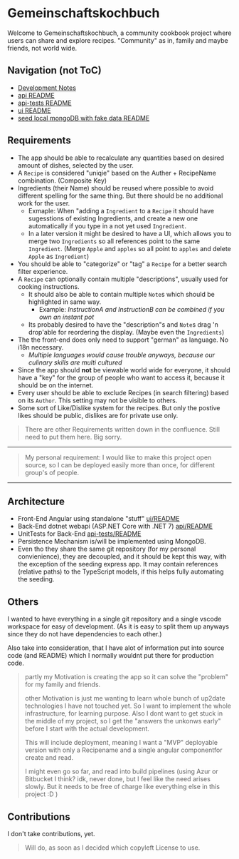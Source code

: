 # Gemeinschaftskochbuch

Welcome to Gemeinschaftskochbuch, a community cookbook project where users can share and explore recipes.
"Community" as in, family and maybe friends, not world wide.

## Navigation (not ToC)

- [Development Notes](development-notes.md)
- [api README](api/README.md)
- [api-tests README](api-tests/README.md)
- [ui README](ui/README.md)
- [seed local mongoDB with fake data README](seed-mongo-db/README.md)

## Requirements

- The app should be able to recalculate any quantities based on desired amount of dishes, selected by the user.
- A `Recipe` is considered "uniqie" based on the Auther + RecipeName combination. (Composite Key)
- Ingredients (their Name) should be reused where possible to avoid different spelling for the same thing. But there should be no additional work for the user.
  - Exmaple: When "adding a `Ingredient` to a `Recipe` it should have sugesstions of existing Ingredients, and create a new one automatically if you type in a not yet used `Ingredient`.
  - In a later version it might be desired to have a UI, which allows you to merge two `Ingredients` so all references point to the same `Ingredient`. (Merge `Apple` and `apples` so all point to `apples` and delete `Apple` as `Ingredient`)
- You should be able to "categorize" or "tag" a `Recipe` for a better search filter experience.
- A `Recipe` can optionally contain multiple "descriptions", usually used for cooking instructions.
  - It should also be able to contain multiple `Note`s which should be highlighted in same way.
    - Example: *InstructionA and InstructionB can be combined if you own an instant pot*
  - Its probably desired to have the "description"s and `Note`s drag 'n drop'able for reordering the display. (Maybe even the `Ingredients`)
- The the front-end does only need to support "german" as language. No i18n necessary.
  - *Multiple languages would cause trouble anyways, because our culinary skills are multi cultured*
- Since the app should **not** be viewable world wide for everyone, it should have a "key" for the group of people who want to access it, because it should be on the internet.
- Every user should be able to exclude Recipes (in search filtering) based on its `Author`. This setting may not be visible to others.
- Some sort of Like/Dislike system for the recipes. But only the postive likes should be public, dislikes are for private use only.

> There are other Requirements written down in the confluence. Still need to put them here. Big sorry.

---
> My personal requirement: I would like to make this project open source, so I can be deployed easily more than once, for different group's of people.

---

## Architecture

- Front-End Angular using standalone "stuff" [ui/README](ui/README.md)
- Back-End dotnet webapi (ASP.NET Core with .NET 7) [api/README](api/README.md)
- UnitTests for Back-End [api-tests/README](api-tests/README.md)
- Persistence Mechanism is/will be implemented using MongoDB.
- Even tho they share the same git repository (for my personal convienience), they are decoupled, and it should be kept this way, with the exception of the seeding express app. It may contain references (relative paths) to the TypeScript models, if this helps fully automating the seeding.

## Others

I wanted to have everything in a single git repository and a single vscode workspace for easy of development. (As it is easy to split them up anyways since they do not have dependencies to each other.)

Also take into consideration, that I have alot of information put into source code (and README) which I normally wouldnt put there for production code.

> partly my Motivation is creating the app so it can solve the "problem" for my family and friends.
>
> other Motivation is just me wanting to learn whole bunch of up2date technologies I have not touched yet. So I want to implement the whole infrastructure, for learning purpose. Also I dont want to get stuck in the middle of my project, so I get the "answers the unkonws early" before I start with the actual development.
>
> This will include deployment, meaning I want a "MVP" deployable version with only a Recipename and a single angular componentfor create and read.
>
> I might even go so far, and read into build pipelines (using Azur or Bitbucket I think? idk, never done, but I feel like the need arises slowly. But it needs to be free of charge like everything else in this project :D )

## Contributions

I don't take contributions, yet.
> Will do, as soon as I decided which copyleft License to use.
